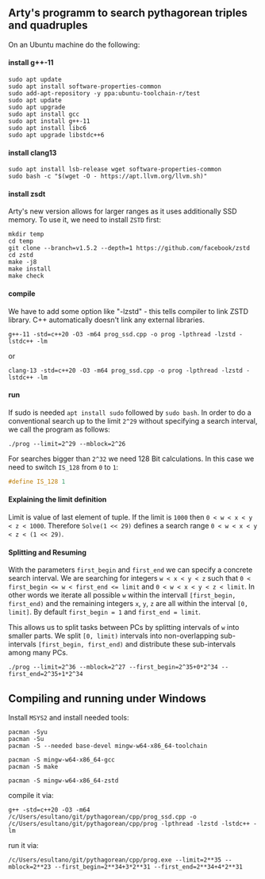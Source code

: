 ## Arty's programm to search pythagorean triples and quadruples

On an Ubuntu machine do the following:

#### install g++-11

```console
sudo apt update
sudo apt install software-properties-common
sudo add-apt-repository -y ppa:ubuntu-toolchain-r/test
sudo apt update
sudo apt upgrade
sudo apt install gcc
sudo apt install g++-11
sudo apt install libc6
sudo apt upgrade libstdc++6
```

#### install clang13

```console
sudo apt install lsb-release wget software-properties-common
sudo bash -c "$(wget -O - https://apt.llvm.org/llvm.sh)"
```

#### install zsdt
Arty's new version allows for larger ranges as it uses additionally SSD memory.
To use it, we need to install `ZSTD` first:

```console
mkdir temp
cd temp
git clone --branch=v1.5.2 --depth=1 https://github.com/facebook/zstd
cd zstd
make -j8
make install
make check
```

#### compile
We have to add some option like "-lzstd" - this tells compiler to link ZSTD library. C++ automatically doesn't link any external libraries.

```console
g++-11 -std=c++20 -O3 -m64 prog_ssd.cpp -o prog -lpthread -lzstd -lstdc++ -lm
```

or

```console
clang-13 -std=c++20 -O3 -m64 prog_ssd.cpp -o prog -lpthread -lzstd -lstdc++ -lm
```

#### run
If sudo is needed `apt install sudo` followed by `sudo bash`. In order to do a conventional search up to the limit `2^29` without specifying a search interval, we call the program as follows:

```console
./prog --limit=2^29 --mblock=2^26
```

For searches bigger than `2^32` we need 128 Bit calculations. In this case we need to switch `IS_128` from `0` to `1`:

```cpp
#define IS_128 1
```

#### Explaining the limit definition
Limit is value of last element of tuple. If the limit is `1000` then `0 < w < x < y < z < 1000`.
Therefore `Solve(1 << 29)` defines a search range `0 < w < x < y < z < (1 << 29)`.

#### Splitting and Resuming
With the parameters `first_begin` and `first_end` we can specify a concrete search interval. We are searching for integers `w < x < y < z` such that `0 < first_begin <= w < first_end <= limit` and `0 < w < x < y < z < limit`. In other words we iterate all possible `w` within the intervall `[first_begin, first_end)` and the remaining integers `x`, `y`, `z` are all within the interval `[0, limit]`. By default `first_begin = 1` and `first_end = limit`.

This allows us to split tasks between PCs by splitting intervals of `w` into smaller parts. We split `[0, limit)` intervals into non-overlapping sub-intervals `[first_begin, first_end)` and distribute these sub-intervals among many PCs.

```console
./prog --limit=2^36 --mblock=2^27 --first_begin=2^35+0*2^34 --first_end=2^35+1*2^34
```

## Compiling and running under Windows

Install `MSYS2` and install needed tools:

```console
pacman -Syu
pacman -Su
pacman -S --needed base-devel mingw-w64-x86_64-toolchain

pacman -S mingw-w64-x86_64-gcc
pacman -S make

pacman -S mingw-w64-x86_64-zstd
```

compile it via:
```console
g++ -std=c++20 -O3 -m64 /c/Users/esultano/git/pythagorean/cpp/prog_ssd.cpp -o /c/Users/esultano/git/pythagorean/cpp/prog -lpthread -lzstd -lstdc++ -lm
```

run it via:
```console
/c/Users/esultano/git/pythagorean/cpp/prog.exe --limit=2**35 --mblock=2**23 --first_begin=2**34+3*2**31 --first_end=2**34+4*2**31
```
